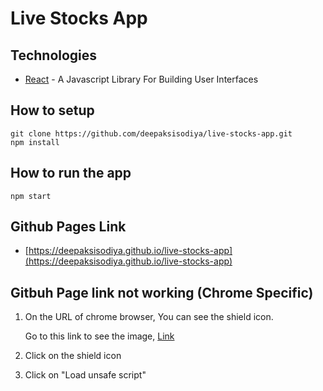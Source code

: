 # Live Stocks App

## Technologies

* [React](https://facebook.github.io/react/index.html) - A Javascript Library For Building User Interfaces

## How to setup

```
git clone https://github.com/deepaksisodiya/live-stocks-app.git
npm install
```

## How to run the app

```
npm start
```

## Github Pages Link

* [https://deepaksisodiya.github.io/live-stocks-app](https://deepaksisodiya.github.io/live-stocks-app)

## Gitbuh Page link not working (Chrome Specific)


1. On the URL of chrome browser, You can see the shield icon.

   Go to this link to see the image, [Link](https://www.google.co.in/search?q=chrome+shield+icon&rlz=1C5CHFA_enIN768IN768&source=lnms&tbm=isch&sa=X&ved=0ahUKEwj2lf3Bg9XZAhVCI5QKHacNBo4Q_AUICigB&biw=1440&bih=826#imgrc=uL6lTOPe2qglhM:)

2. Click on the shield icon
3. Click on "Load unsafe script"